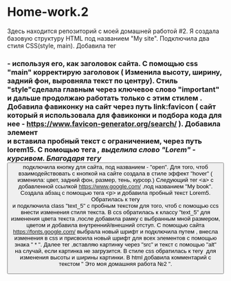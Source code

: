 # Home-work.2
Здесь находится репозиторий с моей домашней работой #2.
Я создала базовую структуру HTML под названием "My site". Подключила два стиля CSS(style, main).  Добавила  тег <h3> - используя его, как заголовок сайта. С помощью css "main" корректирую заголовок ( Изменила высоту, ширину, задний фон, выровняла текст по центру).  Cтиль "style"сделала главным через ключевое слово "important" и дальше продолжаю работать только  с этим стилем .  Добавила фавиконку на сайт через путь link:favicon ( сайт который я использовала для фавиконки и подбора кода для нее - https://www.favicon-generator.org/search/ ).  Добавила элемент <div> и вставила пробный текст с ограничением, через путь lorem15. С помощью тега <i>, выделила слово "Lorem" - курсивом.  Благодаря тегу <button> подключила  кнопку для сайта, под названием - "open".  Для того, чтоб взаимодействовать с кнопкой на сайте создала в стиле  эффект "hover" ( изменила: цвет, задний фон, размер, тень, курсор.)  Следующий тег <а> с добавленной ссылкой https://www.google.com/ ,под названием "My book".  Cоздала абзац с помощью тега <р> и добавила пробный текст Lorem5.
Обратилась к тегу <div> и подключила class "text_5" с пробным текстом для того, чтоб с помощью ccs внести изменения стиля текста. В ccs обратилась к классу "text_5" для изменения цвета текста ,после добавила рамку с  выбранным мной размером, цветом и  добавила внутренний/внешний отступ.  С помощью сайта https://fonts.google.com/  выбрала новый шрифт и подключила путем <link>, внесла изменения в css и присвоила новый шрифт для всех элементов с помощью знака " * ". 
Далее тег <img>,вставляю  картинку через "src"  и текст  с помощью "alt" на случай, если картинка не загрузится. В стиле css обратилась к тегу <img> для изменения высоты и ширины картинки.
В html добавила комментарий с текстом  " Это моя домашняя работа №2 ".

